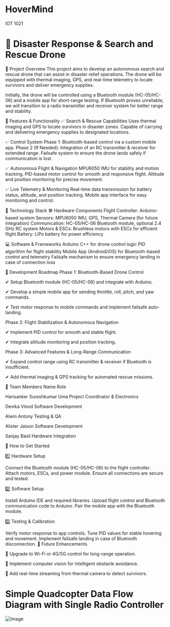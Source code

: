 # HoverMind
IOT 1021

# 🚁 Disaster Response & Search and Rescue Drone
📌 Project Overview
This project aims to develop an autonomous search and rescue drone that can assist in disaster relief operations. The drone will be equipped with thermal imaging, GPS, and real-time telemetry to locate survivors and deliver emergency supplies.

Initially, the drone will be controlled using a Bluetooth module (HC-05/HC-06) and a mobile app for short-range testing. If Bluetooth proves unreliable, we will transition to a radio transmitter and receiver system for better range and stability.

🔹 Features & Functionality
✅ Search & Rescue Capabilities
Uses thermal imaging and GPS to locate survivors in disaster zones.
Capable of carrying and delivering emergency supplies to designated locations.

✅ Control System
Phase 1: Bluetooth-based control via a custom mobile app.
Phase 2 (If Needed): Integration of an RC transmitter & receiver for extended range.
Failsafe system to ensure the drone lands safely if communication is lost.

✅ Autonomous Flight & Navigation
MPU6050 IMU for stability and motion tracking.
PID-based motor control for smooth and responsive flight.
Altitude and position monitoring for precise movement.

✅ Live Telemetry & Monitoring
Real-time data transmission for battery status, altitude, and position tracking.
Mobile app interface for easy monitoring and control.

📡 Technology Stack
🛠 Hardware Components
Flight Controller: Arduino-based system
Sensors: MPU6050 IMU, GPS, Thermal Camera (for future integration)
Communication: HC-05/HC-06 Bluetooth module, optional 2.4 GHz RC system
Motors & ESCs: Brushless motors with ESCs for efficient flight
Battery: LiPo battery for power efficiency

💻 Software & Frameworks
Arduino C++ for drone control logic
PID algorithm for flight stability
Mobile App (Android/iOS) for Bluetooth-based control and telemetry
Failsafe mechanism to ensure emergency landing in case of connection loss

🚀 Development Roadmap
Phase 1: Bluetooth-Based Drone Control

✔ Setup Bluetooth module (HC-05/HC-06) and integrate with Arduino.

✔ Develop a simple mobile app for sending throttle, roll, pitch, and yaw commands.

✔ Test motor response to mobile commands and implement failsafe auto-landing.


Phase 2: Flight Stabilization & Autonomous Navigation

✔ Implement PID control for smooth and stable flight.

✔ Integrate altitude monitoring and position tracking.


Phase 3: Advanced Features & Long-Range Communication

✔ Expand control range using RC transmitter & receiver if Bluetooth is insufficient.

✔ Add thermal imaging & GPS tracking for automated rescue missions.


👥 Team Members
Name	Role

Harisanker Sureshkumar Uma	Project Coordinator & Electronics

Devika Vinod	Software Development

Alwin Antony	Testing & QA

Alister Jaison	Software Development

Sanjay Basil	Hardware Integration


📌 How to Get Started

1️⃣ Hardware Setup

Connect the Bluetooth module (HC-05/HC-06) to the flight controller.
Attach motors, ESCs, and power module.
Ensure all connections are secure and tested.

2️⃣ Software Setup

Install Arduino IDE and required libraries.
Upload flight control and Bluetooth communication code to Arduino.
Pair the mobile app with the Bluetooth module.

3️⃣ Testing & Calibration

Verify motor response to app controls.
Tune PID values for stable hovering and movement.
Implement failsafe landing in case of Bluetooth disconnection.
📢 Future Enhancements

🔹 Upgrade to Wi-Fi or 4G/5G control for long-range operation.

🔹 Implement computer vision for intelligent obstacle avoidance.

🔹 Add real-time streaming from thermal camera to detect survivors.


# Simple Quadcopter Data Flow Diagram with Single Radio Controller

![Image](https://github.com/user-attachments/assets/2ed07bf8-0395-49fd-9b5b-824709bce290)
